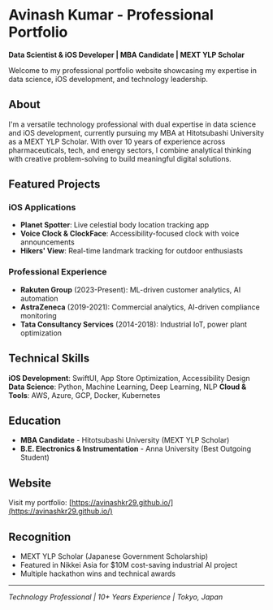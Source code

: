 # Avinash Kumar - Professional Portfolio

**Data Scientist & iOS Developer | MBA Candidate | MEXT YLP Scholar**

Welcome to my professional portfolio website showcasing my expertise in data science, iOS development, and technology leadership.

## About

I'm a versatile technology professional with dual expertise in data science and iOS development, currently pursuing my MBA at Hitotsubashi University as a MEXT YLP Scholar. With over 10 years of experience across pharmaceuticals, tech, and energy sectors, I combine analytical thinking with creative problem-solving to build meaningful digital solutions.

## Featured Projects

### iOS Applications
- **Planet Spotter**: Live celestial body location tracking app
- **Voice Clock & ClockFace**: Accessibility-focused clock with voice announcements  
- **Hikers' View**: Real-time landmark tracking for outdoor enthusiasts

### Professional Experience
- **Rakuten Group** (2023-Present): ML-driven customer analytics, AI automation
- **AstraZeneca** (2019-2021): Commercial analytics, AI-driven compliance monitoring
- **Tata Consultancy Services** (2014-2018): Industrial IoT, power plant optimization

## Technical Skills

**iOS Development**: SwiftUI, App Store Optimization, Accessibility Design
**Data Science**: Python, Machine Learning, Deep Learning, NLP
**Cloud & Tools**: AWS, Azure, GCP, Docker, Kubernetes

## Education

- **MBA Candidate** - Hitotsubashi University (MEXT YLP Scholar)
- **B.E. Electronics & Instrumentation** - Anna University (Best Outgoing Student)

## Website

Visit my portfolio: [https://avinashkr29.github.io/](https://avinashkr29.github.io/)

## Recognition

- MEXT YLP Scholar (Japanese Government Scholarship)
- Featured in Nikkei Asia for $10M cost-saving industrial AI project
- Multiple hackathon wins and technical awards

---

*Technology Professional | 10+ Years Experience | Tokyo, Japan*

